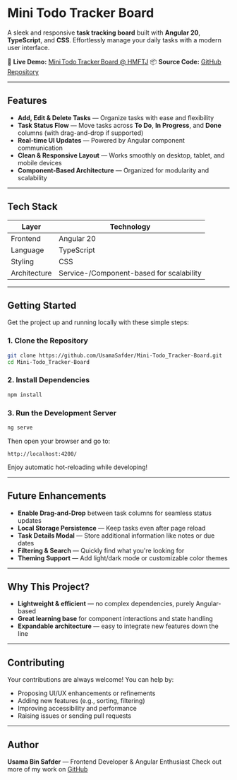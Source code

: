 

# Mini Todo Tracker Board

A sleek and responsive **task tracking board** built with **Angular 20**, **TypeScript**, and **CSS**. Effortlessly manage your daily tasks with a modern user interface.

🔗 **Live Demo:** [Mini Todo Tracker Board @ HMFTJ](https://hmftj.com/interns/Todo/)
📦 **Source Code:** [GitHub Repository](https://github.com/UsamaSafder/Mini-Todo_Tracker-Board)

---

## Features

* **Add, Edit & Delete Tasks** — Organize tasks with ease and flexibility
* **Task Status Flow** — Move tasks across **To Do**, **In Progress**, and **Done** columns (with drag-and-drop if supported)
* **Real-time UI Updates** — Powered by Angular component communication
* **Clean & Responsive Layout** — Works smoothly on desktop, tablet, and mobile devices
* **Component-Based Architecture** — Organized for modularity and scalability

---

## Tech Stack

| Layer        | Technology                               |
| ------------ | ---------------------------------------- |
| Frontend     | Angular 20                               |
| Language     | TypeScript                               |
| Styling      | CSS                                      |
| Architecture | Service-/Component-based for scalability |

---

## Getting Started

Get the project up and running locally with these simple steps:

### 1. Clone the Repository

```bash
git clone https://github.com/UsamaSafder/Mini-Todo_Tracker-Board.git
cd Mini-Todo_Tracker-Board
```

### 2. Install Dependencies

```bash
npm install
```

### 3. Run the Development Server

```bash
ng serve
```

Then open your browser and go to:

```
http://localhost:4200/
```

Enjoy automatic hot-reloading while developing!

---

## Future Enhancements

* **Enable Drag-and-Drop** between task columns for seamless status updates
* **Local Storage Persistence** — Keep tasks even after page reload
* **Task Details Modal** — Store additional information like notes or due dates
* **Filtering & Search** — Quickly find what you're looking for
* **Theming Support** — Add light/dark mode or customizable color themes

---

## Why This Project?

* **Lightweight & efficient** — no complex dependencies, purely Angular-based
* **Great learning base** for component interactions and state handling
* **Expandable architecture** — easy to integrate new features down the line

---

## &#x20;Contributing

Your contributions are always welcome! You can help by:

* Proposing UI/UX enhancements or refinements
* Adding new features (e.g., sorting, filtering)
* Improving accessibility and performance
* Raising issues or sending pull requests

---

## Author

**Usama Bin Safder** — Frontend Developer & Angular Enthusiast
Check out more of my work on [GitHub](https://github.com/UsamaSafder)


